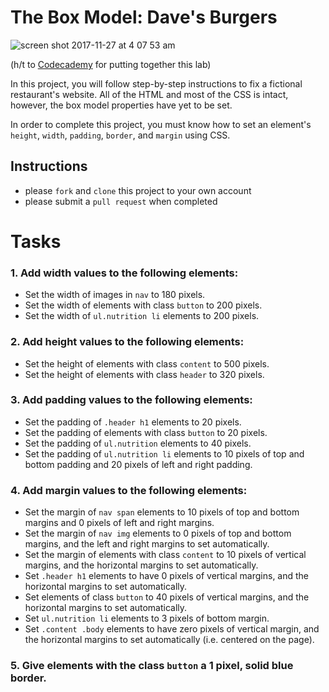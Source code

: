 # The Box Model: Dave's Burgers

![screen shot 2017-11-27 at 4 07 53 am](https://user-images.githubusercontent.com/6153182/33258767-a7973a38-d328-11e7-84c2-6b578fa05d10.png)

(h/t to [Codecademy](https://www.codecademy.com) for putting together this lab)

In this project, you will follow step-by-step instructions to fix a fictional restaurant's website. All of the HTML and most of the CSS is intact, however, the box model properties have yet to be set.

In order to complete this project, you must know how to set an element's `height`, `width`, `padding`, `border`, and `margin` using CSS.

## Instructions
-  please `fork` and `clone` this project to your own account
-  please submit a `pull request` when completed

# Tasks

### 1. Add width values to the following elements:

-  Set the width of images in `nav` to 180 pixels.
-  Set the width of elements with class `button` to 200 pixels.
-  Set the width of `ul.nutrition li` elements to 200 pixels.

### 2. Add height values to the following elements:

-  Set the height of elements with class `content` to 500 pixels.
-  Set the height of elements with class `header` to 320 pixels.

### 3. Add padding values to the following elements:

-  Set the padding of `.header h1` elements to 20 pixels.
-  Set the padding of elements with class `button` to 20 pixels.
-  Set the padding of `ul.nutrition` elements to 40 pixels.
-  Set the padding of `ul.nutrition li` elements to 10 pixels of top and bottom padding and 20 pixels of left and right padding.

### 4. Add margin values to the following elements:

-  Set the margin of `nav span` elements to 10 pixels of top and bottom margins and 0 pixels of left and right margins.
-  Set the margin of `nav img` elements to 0 pixels of top and bottom margins, and the left and right margins to set automatically.
-  Set the margin of elements with class `content` to 10 pixels of vertical margins, and the horizontal margins to set automatically.
-  Set `.header h1` elements to have 0 pixels of vertical margins, and the horizontal margins to set automatically.
-  Set elements of class `button` to 40 pixels of vertical margins, and the horizontal margins to set automatically.
-  Set `ul.nutrition li` elements to 3 pixels of bottom margin.
-  Set `.content .body` elements to have zero pixels of vertical margin, and the horizontal margins to set automatically (i.e. centered on the page).

### 5. Give elements with the class `button` a 1 pixel, solid blue border.


